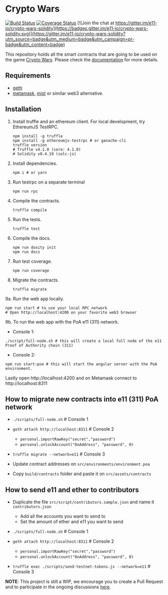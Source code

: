 # Crypto Wars

[![Build Status](https://travis-ci.org/e11-io/crypto-wars-solidity.svg?branch=master)](https://travis-ci.org/e11-io/crypto-wars-solidity)
[![Coverage Status](https://coveralls.io/repos/github/e11-io/crypto-wars-solidity/badge.svg?branch=master)](https://coveralls.io/github/e11-io/crypto-wars-solidity?branch=master)
[![Join the chat at https://gitter.im/e11-io/crypto-wars-solidity](https://badges.gitter.im/e11-io/crypto-wars-solidity.svg)](https://gitter.im/e11-io/crypto-wars-solidity?utm_source=badge&utm_medium=badge&utm_campaign=pr-badge&utm_content=badge)

This repository holds all the smart contracts that are going to be used on the game [Crypto Wars](https://cryptowars.e11.io).
Please check the [documentation](https://e11-io.github.io/crypto-wars-solidity/) for more details.

## Requirements

- [geth](https://github.com/ethereum/go-ethereum/wiki/Building-Ethereum)
- [metamask](https://metamask.io), [mist](https://github.com/ethereum/mist/releases) or similar web3 alternative.


## Installation

1. Install truffle and an ethereum client. For local development, try EthereumJS TestRPC.
    ```shell
    npm install -g truffle
    npm install -g ethereumjs-testrpc # or ganache-cli
    truffle version
    # Truffle v4.1.0 (core: 4.1.0)
    # Solidity v0.4.19 (solc-js)
    ```

2. Install dependencies.
    ```shell
    npm i # or yarn
    ```

3. Run testrpc on a separate terminal
    ```shell
    npm run rpc
    ```

4. Compile the contracts.
    ```shell
    truffle compile
    ```

5. Run the tests.
    ```shell
    truffle test
    ```

6. Compile the docs.
    ```shell
    npm run doxity init
    npm run docs
    ```

7. Run test coverage.
    ```shell
    npm run coverage
    ```

8. Migrate the contracts.
    ```shell
    truffle migrate
    ```

9a. Run the web app locally.
  ```shell
  npm run start # to use your local RPC network
  # Open http://localhost:4200 on your favorite web3 browser
  ```

9b. To run the web app with the PoA e11 (311) network.

  - Console 1:
  ```shell
  ./script/full-node.sh # this will create a local full node of the e11 Proof of Authority chain (311)
  ```
  
  - Console 2:
  ```shell
  npm run start:poa # this will start the angular server with the PoA environment.
  ```
  
  Lastly open http://localhost:4200 and on Metamask connect to http://localhost:8311


## How to migrate new contracts into e11 (311) PoA network

  - `./scripts/full-node.sh` # Console 1

  - `geth attach http://localhost:8311` # Console 2
    - `personal.importRawKey("secret","password")`
    - `personal.unlockAccount("0xAddress", "password", 0)`

  - `truffle migrate --network=e11` # Console 3

  - Update contract addresses on `src/environments/environment.poa`

  - Copy `build/contracts` folder and paste it on `src/assets/contracts`

## How to send e11 and ether to contributors

  - Duplicate the file `src/script/contributors.sample.json` and name it `contributors.json`
    - Add all the accounts you want to send to
    - Set the amount of ether and e11 you want to send

  - `./scripts/full-node.sh` # Console 1

  - `geth attach http://localhost:8311` # Console 2
    - `personal.importRawKey("secret","password")`
    - `personal.unlockAccount("0xAddress", "password", 0)`

  - `truffle exec ./scripts/send-testnet-tokens.js --network=e11` # Console 3

**NOTE**: This project is still a WIP, we encourage you to create a Pull Request and to participate in the ongoing discussions [here](https://github.com/e11-io/crypto-wars-solidity/issues).
